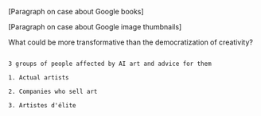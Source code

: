 [Paragraph on case about Google books]

[Paragraph on case about Google image thumbnails]

What could be more transformative than the democratization of creativity?

~~~

3 groups of people affected by AI art and advice for them

1. Actual artists 

2. Companies who sell art

3. Artistes d'élite

